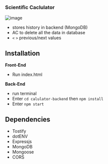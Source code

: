 ### Scientific Caclulator
![image](https://github.com/replyre/calculator-JS-MongoDB/assets/121796450/701b0aba-4ce1-424f-b37f-1e002051fbcd)

-  stores history in backend (MongoDB)
-  AC to delete all the data in database
-  `<` `>`  previous/next values

## Installation

**Front-End**
- Run index.html

**Back-End**
- run terminal
- Enter `cd calulator-backend` then `npm install`
- Enter `npm start` 

## Dependencies
- Tostify
- dotENV
- Expressjs
- MongoDB
- Mongoose
- CORS
